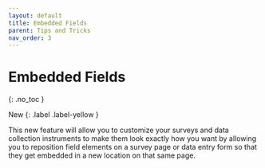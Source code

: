 ```yaml
---
layout: default
title: Embedded Fields
parent: Tips and Tricks
nav_order: 3
---
```


# Embedded Fields
{: .no_toc }

New
{: .label .label-yellow }

This new feature will allow you to customize your surveys and data collection instruments to make them look exactly how you want by 
allowing you to reposition field elements on a survey page or data entry form so that they get embedded in a new location on that same page.
